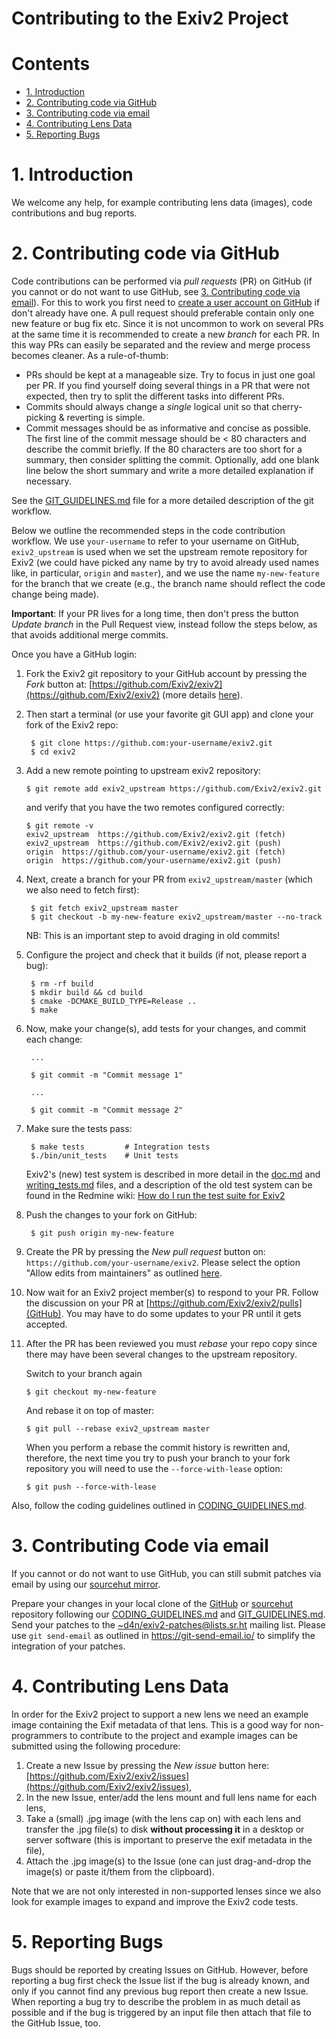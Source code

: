 Contributing to the Exiv2 Project
======================

# Contents #

* [1. Introduction](#1-introduction)
* [2. Contributing code via GitHub](#2-contributing-code-via-github)
* [3. Contributing code via email](#3-contributing-code-via-email)
* [4. Contributing Lens Data](#4-contributing-lens-data)
* [5. Reporting Bugs](#5-reporting-bugs)

# 1. Introduction #

We welcome any help, for example contributing lens data (images), code contributions and bug reports.

# 2. Contributing code via GitHub #

Code contributions can be performed via *pull requests* (PR) on GitHub (if you cannot or do not want to use GitHub, see [3. Contributing code via email](#3-contributing-code-via-email)).
For this to work you first need to [create a user account on GitHub](https://help.github.com/articles/signing-up-for-a-new-github-account/) if don't already have one.
A pull request should preferable contain only one new feature or bug fix etc. Since it is not uncommon to work on several PRs at the same time
it is recommended to create a new _branch_ for each PR. In this way PRs can easily be separated and the review and merge process becomes cleaner.
As a rule-of-thumb:

- PRs should be kept at a manageable size. Try to focus in just one goal per PR. If you find yourself doing several things in a PR that were not expected,
  then try to split the different tasks into different PRs.
- Commits should always change a *single* logical unit so that cherry-picking & reverting is simple.
- Commit messages should be as informative and concise as possible. The first line of the commit message should be < 80 characters and
  describe the commit briefly. If the 80 characters are too short for a summary, then consider splitting the commit. Optionally, add one blank line
  below the short summary and write a more detailed explanation if necessary.

See the [GIT_GUIDELINES.md](git_guidelines.md) file for a more detailed description of the git workflow.

Below we outline the recommended steps in the code contribution workflow. We use `your-username` to refer to your username on GitHub, `exiv2_upstream` is used when we
set the upstream remote repository for Exiv2 (we could have picked any name by try to avoid already used names like, in particular, `origin` and `master`), and
we use the name `my-new-feature` for the branch that we create (e.g., the branch name should reflect the code change being made).

**Important**: If your PR lives for a long time, then don't press the button _Update branch_ in the Pull Request view, instead follow the steps below, as
that avoids additional merge commits.

Once you have a GitHub login:

1. Fork the Exiv2 git repository to your GitHub account by pressing the _Fork_ button at: [https://github.com/Exiv2/exiv2](https://github.com/Exiv2/exiv2)
(more details [here](https://guides.github.com/activities/forking/)).

2. Then start a terminal (or use your favorite git GUI app) and clone your fork of the Exiv2 repo:

        $ git clone https://github.com:your-username/exiv2.git
        $ cd exiv2

3.  Add a new remote pointing to upstream exiv2 repository:

        $ git remote add exiv2_upstream https://github.com/Exiv2/exiv2.git

    and verify that you have the two remotes configured correctly:

        $ git remote -v
        exiv2_upstream  https://github.com/Exiv2/exiv2.git (fetch)
        exiv2_upstream  https://github.com/Exiv2/exiv2.git (push)
        origin  https://github.com/your-username/exiv2.git (fetch)
        origin  https://github.com/your-username/exiv2.git (push)

4. Next, create a branch for your PR from `exiv2_upstream/master` (which we also need to fetch first):

        $ git fetch exiv2_upstream master
        $ git checkout -b my-new-feature exiv2_upstream/master --no-track

    NB: This is an important step to avoid draging in old commits!

5. Configure the project and check that it builds (if not, please report a bug):

        $ rm -rf build
        $ mkdir build && cd build
        $ cmake -DCMAKE_BUILD_TYPE=Release ..
        $ make

6. Now, make your change(s), add tests for your changes, and commit each change:

        ...

        $ git commit -m "Commit message 1"

        ...

        $ git commit -m "Commit message 2"

7. Make sure the tests pass:

        $ make tests         # Integration tests
        $./bin/unit_tests    # Unit tests

    Exiv2's (new) test system is described in more detail in the [doc.md](tests/doc.md) and [writing_tests.md](tests/writing_tests.md) files, and a description of the old
    test system can be found in the Redmine wiki: [How do I run the test suite for Exiv2](http://dev.exiv2.org/projects/exiv2/wiki/How_do_I_run_the_test_suite_for_Exiv2)

8. Push the changes to your fork on GitHub:

        $ git push origin my-new-feature

9. Create the PR by pressing the _New pull request_ button on: `https://github.com/your-username/exiv2`. Please select the option "Allow edits from maintainers" as outlined
   [here](https://help.github.com/en/articles/allowing-changes-to-a-pull-request-branch-created-from-a-fork).

10. Now wait for an Exiv2 project member(s) to respond to your PR. Follow the discussion on your PR at [https://github.com/Exiv2/exiv2/pulls](GitHub).
    You may have to do some updates to your PR until it gets accepted.

11. After the PR has been reviewed you must _rebase_ your repo copy since there may have been several changes to the upstream repository.

    Switch to your branch again

        $ git checkout my-new-feature

    And rebase it on top of master:

        $ git pull --rebase exiv2_upstream master

    When you perform a rebase the commit history is rewritten and, therefore, the next time you try to push your branch to your fork repository you will need to use
    the `--force-with-lease` option:

        $ git push --force-with-lease

Also, follow the coding guidelines outlined in [CODING_GUIDELINES.md](CODING_GUIDELINES.md).

# 3. Contributing Code via email #

If you cannot or do not want to use GitHub, you can still submit patches via email by using our [sourcehut mirror](https://git.sr.ht/~d4n/exiv2).

Prepare your changes in your local clone of the [GitHub](https://github.com/Exiv2/exiv2.git) or [sourcehut](https://git.sr.ht/~d4n/exiv2) repository following our
[CODING_GUIDELINES.md](CODING_GUIDELINES.md) and [GIT_GUIDELINES.md](git_guidelines.md). Send your patches to the
[~d4n/exiv2-patches@lists.sr.ht](mailto:~d4n/exiv2-patches@lists.sr.ht) mailing list. Please use `git send-email` as outlined in https://git-send-email.io/ to
simplify the integration of your patches.

# 4. Contributing Lens Data #

In order for the Exiv2 project to support a new lens we need an example image containing the Exif metadata of that lens. This is a good way for
non-programmers to contribute to the project and example images can be submitted using the following procedure:

1. Create a new Issue by pressing the _New issue_ button here: [https://github.com/Exiv2/exiv2/issues](https://github.com/Exiv2/exiv2/issues),
2. In the new Issue, enter/add the lens mount and full lens name for each lens,
3. Take a (small) .jpg image (with the lens cap on) with each lens and transfer the .jpg file(s) to disk __without processing it__ in a desktop or server software (this is important to preserve the exif metadata in the file),
4. Attach the .jpg image(s) to the Issue (one can just drag-and-drop the image(s) or paste it/them from the clipboard).

Note that we are not only interested in non-supported lenses since we also look for example images to expand and improve the Exiv2 code tests.

# 5. Reporting Bugs #

Bugs should be reported by creating Issues on GitHub. However, before reporting a bug first check the Issue list if the bug is already known, and only if you cannot find any previous bug report
then create a new Issue. When reporting a bug try to describe the problem in as much detail as possible and if the bug is triggered by an input file then attach that file to the GitHub Issue, too.
